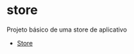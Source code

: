 # store
 Projeto básico de uma store de aplicativo

<ul>
    <li><a href="https://mmouralmelo.github.io/store/">Store</a></li>
</ul>